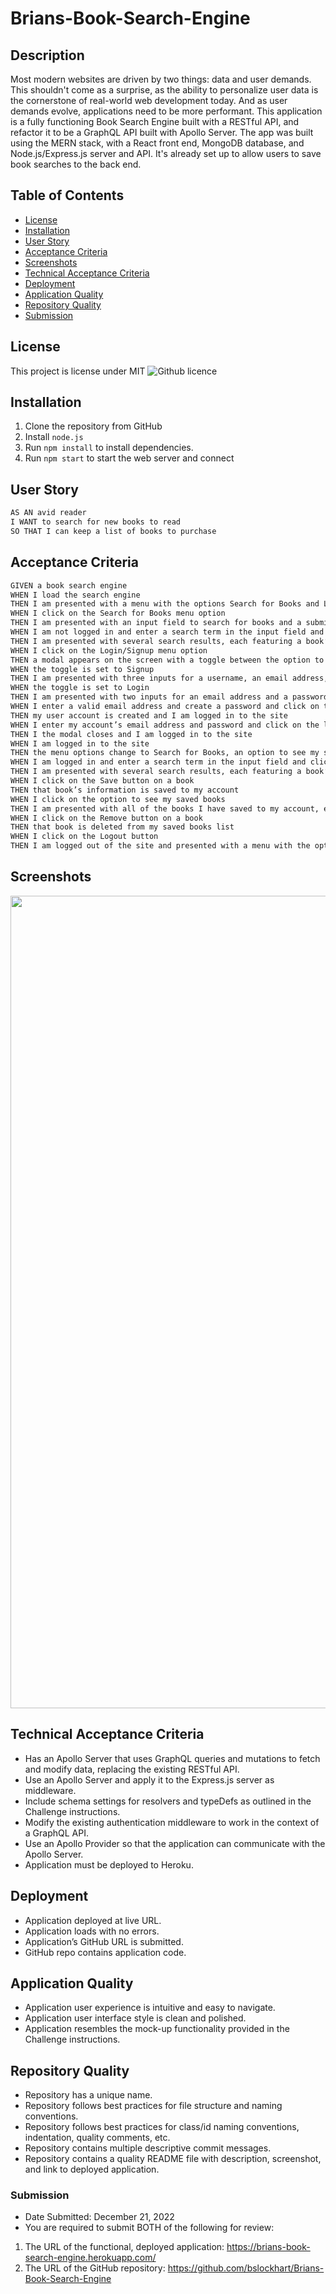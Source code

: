 # Brians-Book-Search-Engine

## Description

Most modern websites are driven by two things: data and user demands. This shouldn't come as a surprise, as the ability to personalize user data is the cornerstone of real-world web development today. And as user demands evolve, applications need to be more performant. This application is a fully functioning Book Search
Engine built with a RESTful API, and refactor it to be a GraphQL API built with Apollo Server. The app was built using the MERN stack, with a React front end, MongoDB database, and Node.js/Express.js server and API. It's already set up to allow users to save book searches to the back end.

## Table of Contents

- [License](#license)
- [Installation](#installation)
- [User Story](#user-story)
- [Acceptance Criteria](#acceptance-criteria)
- [Screenshots](#screenshots)
- [Technical Acceptance Criteria](#technical-acceptance-criteria)
- [Deployment](#deployment)
- [Application Quality](#application-quality)
- [Repository Quality](#repository-quality)
- [Submission](#submission)

## License

This project is license under MIT ![Github licence](http://img.shields.io/badge/license-MIT-blue.svg)

## Installation

1. Clone the repository from GitHub
1. Install `node.js`
1. Run `npm install` to install dependencies.
1. Run `npm start` to start the web server and connect

## User Story

```md
AS AN avid reader
I WANT to search for new books to read
SO THAT I can keep a list of books to purchase
```

## Acceptance Criteria

```md
GIVEN a book search engine
WHEN I load the search engine
THEN I am presented with a menu with the options Search for Books and Login/Signup and an input field to search for books and a submit button
WHEN I click on the Search for Books menu option
THEN I am presented with an input field to search for books and a submit button
WHEN I am not logged in and enter a search term in the input field and click the submit button
THEN I am presented with several search results, each featuring a book’s title, author, description, image, and a link to that book on the Google Books site
WHEN I click on the Login/Signup menu option
THEN a modal appears on the screen with a toggle between the option to log in or sign up
WHEN the toggle is set to Signup
THEN I am presented with three inputs for a username, an email address, and a password, and a signup button
WHEN the toggle is set to Login
THEN I am presented with two inputs for an email address and a password and login button
WHEN I enter a valid email address and create a password and click on the signup button
THEN my user account is created and I am logged in to the site
WHEN I enter my account’s email address and password and click on the login button
THEN I the modal closes and I am logged in to the site
WHEN I am logged in to the site
THEN the menu options change to Search for Books, an option to see my saved books, and Logout
WHEN I am logged in and enter a search term in the input field and click the submit button
THEN I am presented with several search results, each featuring a book’s title, author, description, image, and a link to that book on the Google Books site and a button to save a book to my account
WHEN I click on the Save button on a book
THEN that book’s information is saved to my account
WHEN I click on the option to see my saved books
THEN I am presented with all of the books I have saved to my account, each featuring the book’s title, author, description, image, and a link to that book on the Google Books site and a button to remove a book from my account
WHEN I click on the Remove button on a book
THEN that book is deleted from my saved books list
WHEN I click on the Logout button
THEN I am logged out of the site and presented with a menu with the options Search for Books and Login/Signup and an input field to search for books and a submit button
```

## Screenshots

<img src="https://user-images.githubusercontent.com/109180146/209041639-f2aa1d80-7cf1-4b8b-a0e7-f914cd1dd036.png" width="1300"></img>

## Technical Acceptance Criteria

- Has an Apollo Server that uses GraphQL queries and mutations to fetch and modify data, replacing the existing RESTful API.
- Use an Apollo Server and apply it to the Express.js server as middleware.
- Include schema settings for resolvers and typeDefs as outlined in the Challenge instructions.
- Modify the existing authentication middleware to work in the context of a GraphQL API.
- Use an Apollo Provider so that the application can communicate with the Apollo Server.
- Application must be deployed to Heroku.

## Deployment

- Application deployed at live URL.
- Application loads with no errors.
- Application’s GitHub URL is submitted.
- GitHub repo contains application code.

## Application Quality

- Application user experience is intuitive and easy to navigate.
- Application user interface style is clean and polished.
- Application resembles the mock-up functionality provided in the Challenge instructions.

## Repository Quality

- Repository has a unique name.
- Repository follows best practices for file structure and naming conventions.
- Repository follows best practices for class/id naming conventions, indentation, quality comments, etc.
- Repository contains multiple descriptive commit messages.
- Repository contains a quality README file with description, screenshot, and link to deployed application.

### Submission

- Date Submitted: December 21, 2022
- You are required to submit BOTH of the following for review:

1. The URL of the functional, deployed application: https://brians-book-search-engine.herokuapp.com/
2. The URL of the GitHub repository: https://github.com/bslockhart/Brians-Book-Search-Engine

